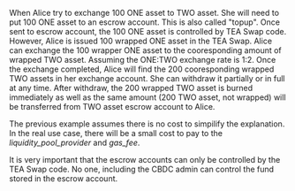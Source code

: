 When Alice try to exchange 100 ONE asset to TWO asset. She will need to put 100 ONE asset to an escrow account. This is also called "topup". Once sent to escrow account, the 100 ONE asset is controlled by TEA Swap code. However, Alice is issued 100 wrapped ONE asset in the TEA Swap. Alice can exchange the 100 wrapper ONE asset to the cooresponding amount of wrapped TWO asset. Assuming the ONE:TWO exchange rate is 1:2. Once the exchange completed, Alice will find the 200 cooresponding wrapped TWO assets in her exchange account. She can withdraw it partially or in full at any time. After withdraw, the 200 wrapped TWO asset is burned immediately as well as the same amount (200 TWO asset, not wrapped) will be transferred from TWO asset escrow account to Alice.

The previous example assumes there is no cost to simpilify the explanation. In the real use case, there will be a small cost to pay to the *liquidity_pool_provider* and *gas_fee*.

It is very important that the escrow accounts can only be controlled by the TEA Swap code. No one, including the CBDC admin can control the fund stored in the escrow account.
